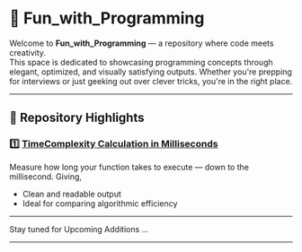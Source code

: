 # 🎯 Fun_with_Programming

Welcome to **Fun_with_Programming** — a repository where code meets creativity.  
This space is dedicated to showcasing programming concepts through elegant, optimized, and visually satisfying outputs. Whether you're prepping for interviews or just geeking out over clever tricks, you're in the right place.

---

## 📁 Repository Highlights

### 1️⃣ [TimeComplexity Calculation in Milliseconds](TimeComplexity.java)

Measure how long your function takes to execute — down to the millisecond. Giving,
- Clean and readable output
- Ideal for comparing algorithmic efficiency

---



Stay tuned for Upcoming Additions ...

---
